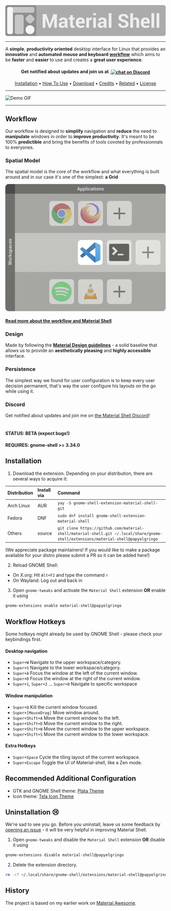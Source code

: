 


![Material Shell](/documentation/on-all-full.svg)

---

A **simple**, **productivity oriented** desktop interface for Linux that provides an **innovative** and **automated** **mouse and keyboard [workflow](./documentation/material-shell.md#workflow)** which aims to be **faster** and **easier** to use and creates a **great user experience**.
<h4 align="center" valign="middle">
Get notified about updates and join us at ‎‎<a href="https://discord.gg/vBb7D9a">
        <img valign="middle" src="https://img.shields.io/discord/584783412959641716?logo=discord&style=for-the-badge"
            alt="chat on Discord">
</a>
</h4>
<p align="center">
  <a href="#installation">Installation</a> •
  <a href="#how-to-use">How To Use</a> •
  <a href="#download">Download</a> •
  <a href="#credits">Credits</a> •
  <a href="#related">Related</a> •
  <a href="#license">License</a>
</1>

---

![Demo GIF](demo.gif)

---

## Workflow

Our workflow is designed to **simplify** navigation and **reduce** the need to **manipulate** windows in order to **improve productivity**. It's meant to be 100% **predictible** and bring the benefits of tools covoted by professionnals to everyones. 

### Spatial Model

The spatial model is the core of the workflow and what everything is built around and in our case it's one of the simplest: **a Grid**

![app-grid](./documentation/spatialisation.gif)

#### [Read more about the workflow and Material Shell](./documentation/material-shell.md#workflow)

### Design
Made by following the **[Material Design guidelines](https://material.io)** - a solid baseline that allows us to provide an **aesthetically pleasing** and **highly accessible** interface. 

### Persistence
The simplest way we found for user configuration is to keep every user decision permanent, that's way the user configure his layouts on the go while using it.

### Discord
Get notified about updates and join me on [the Material Shell Discord](https://discord.gg/vBb7D9a)!
#
#### STATUS: BETA (expect bugs!)
#### REQUIRES: gnome-shell >= 3.34.0

## Installation

1. Download the extension. Depending on your distribution, there are several ways to acquire it:

| Distribution | Install via | Command |
| :----------- | :---------- | :------ |
| Arch Linux   | AUR         | `yay -S gnome-shell-extension-material-shell-git` |
| Fedora       | DNF         | `sudo dnf install gnome-shell-extension-material-shell` |
| Others       | source      | `git clone https://github.com/material-shell/material-shell.git ~/.local/share/gnome-shell/extensions/material-shell@papyelgringo` |

(We appreciate package maintainers! If you would like to make a package available for your distro please submit a PR so it can be added here!)

2. Reload GNOME Shell:
  + On X.org: Hit `Alt+F2` and type the command `r`
  + On Wayland: Log out and back in
3. Open `gnome-tweaks` and activate the `Material Shell` extension **OR** enable it using 
```bash
gnome-extensions enable material-shell@papyelgringo
```

## Workflow Hotkeys
Some hotkeys might already be used by GNOME Shell - please check your keybindings first.
#### Desktop navigation
* `Super+W` Navigate to the upper workspace/category.
* `Super+S` Navigate to the lower workspace/category.
* `Super+A` Focus the window at the left of the current window.
* `Super+D` Focus the window at the right of the current window.
* `Super+1`, `Super+2` ... `Super+0` Navigate to specific workspace

#### Window manipulation
* `Super+Q` Kill the current window focused.
* `Super+[MouseDrag]` Move window around.
* `Super+Shift+A` Move the current window to the left.
* `Super+Shift+D` Move the current window to the right.
* `Super+Shift+W` Move the current window to the upper workspace.
* `Super+Shift+S` Move the current window to the lower workspace.

#### Extra Hotkeys
* `Super+Space` Cycle the tiling layout of the current workspace.
* `Super+Escape` Toggle the UI of Material-shell, like a Zen mode.

## Recommended Additional Configuration
* GTK and GNOME Shell theme: [Plata Theme](https://gitlab.com/tista500/plata-theme)
* Icon theme: [Tela Icon Theme](https://github.com/vinceliuice/Tela-icon-theme)

## Uninstallation 😢
We're sad to see you go. Before you uninstall, leave us some feedback by [opening an issue](https://github.com/material-shell/material-shell/issues/new/choose) - it will be very helpful in improving Material Shell.

1. Open `gnome-tweaks` and disable the `Material Shell` extension **OR** disable it using 
```bash
gnome-extensions disable material-shell@papyelgringo
```
2. Delete the extension directory.
```bash
rm -rf ~/.local/share/gnome-shell/extensions/material-shell@papyelgringo
```
## History
The project is based on my earlier work on [Material Awesome](https://github.com/PapyElGringo/material-awesome).

